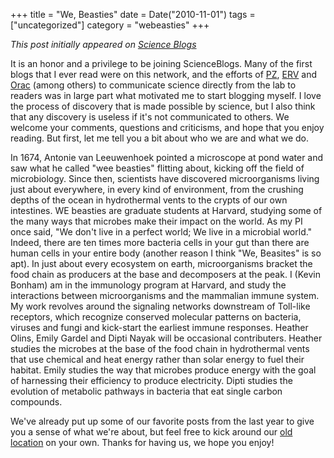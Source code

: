 +++
title = "We, Beasties"
date = Date("2010-11-01")
tags = ["uncategorized"]
category = "webeasties"
+++

_This post initially appeared on [Science Blogs](http://scienceblogs.com/webeasties)_

It is an honor and a privilege to be joining ScienceBlogs. Many of the first blogs that I ever read were on this network, and the efforts of [PZ](scienceblogs.com/pharyngula/), [ERV](scienceblogs.com/erv/) and [Orac](http://scienceblogs.com/insolence/) (among others) to communicate science directly from the lab to readers was in large part what motivated me to start blogging myself. I love the process of discovery that is made possible by science, but I also think that any discovery is useless if it's not communicated to others. 
We welcome your comments, questions and criticisms, and hope that you enjoy reading. But first, let me tell you a bit about who we are and what we do.

In 1674, Antonie van Leeuwenhoek pointed a microscope at pond water and saw what he called "wee beasties" flitting about, kicking off the field of microbiology. Since then, scientists have discovered microorganisms living just about everywhere, in every kind of environment, from the crushing depths of the ocean in hydrothermal vents to the crypts of our own intestines. WE beasties are graduate students at Harvard, studying some of the many ways that microbes make their impact on the world. 
As my PI once said, "We don't live in a perfect world; We live in a microbial world." Indeed, there are ten times more bacteria cells in your gut than there are human cells in your entire body (another reason I think "We, Beasites" is so apt). In just about every ecosystem on earth, microorganisms bracket the food chain as producers at the base and decomposers at the peak. 
I (Kevin Bonham) am in the immunology program at Harvard, and study the interactions between microorganisms and the mammalian immune system. My work revolves around the signaling networks downstream of Toll-like receptors, which recognize conserved molecular patterns on bacteria, viruses and fungi and kick-start the earliest immune responses. 
Heather Olins, Emily Gardel and Dipti Nayak will be occasional contributers. Heather studies the microbes at the base of the food chain in hydrothermal vents that use chemical and heat energy rather than solar energy to fuel their habitat. Emily studies the way that microbes produce energy with the goal of harnessing their efficiency to produce electricity. Dipti studies the evolution of metabolic pathways in bacteria that eat single carbon compounds.

We've already put up some of our favorite posts from the last year to give you a sense of what we're about, but feel free to kick around our [old location](webeasties.wordpress.com) on your own. 
Thanks for having us, we hope you enjoy!

      
  
